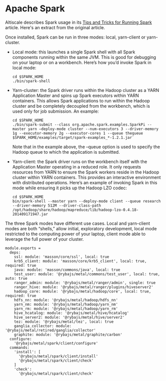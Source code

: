 
# Apache Spark

Altiscale describes Spark usage in its [Tips and Tricks for Running Spark][tips]
article. Here's an extract from the original article.

Once installed, Spark can be run in three modes: local, yarn-client or
yarn-cluster.

*   Local mode: this launches a single Spark shell with all Spark components
    running within the same JVM. This is good for debugging on your laptop or on
    a workbench. Here’s how you’d invoke Spark in local mode:   
    ```
    cd $SPARK_HOME
    ./bin/spark-shell
    ```

*   Yarn-cluster: the Spark driver runs within the Hadoop cluster as a YARN
    Application Master and spins up Spark executors within YARN containers. This
    allows Spark applications to run within the Hadoop cluster and be completely
    decoupled from the workbench, which is used only for job submission. An
    example:   
    ```
    cd $SPARK_HOME
    ./bin/spark-submit --class org.apache.spark.examples.SparkPi --master yarn –deploy-mode cluster --num-executors 3 --driver-memory 1g --executor-memory 2g --executor-cores 1 --queue thequeue $SPARK_HOME/examples/target/spark-examples_*-1.2.1.jar`   
    ```
    Note that in the example above, the –queue option is used to specify the Hadoop queue to which the application is submitted.

*   Yarn-client: the Spark driver runs on the workbench itself with the
    Application Master operating in a reduced role. It only requests resources
    from YARN to ensure the Spark workers reside in the Hadoop cluster within
    YARN containers. This provides an interactive environment with distributed
    operations. Here’s an example of invoking Spark in this mode while ensuring
    it picks up the Hadoop LZO codec:   
    ```
    cd $SPARK_HOME
    bin/spark-shell --master yarn --deploy-mode client --queue research --driver-memory 512M --driver-class-path /opt/hadoop/share/hadoop/mapreduce/lib/hadoop-lzo-0.4.18-201409171947.jar
    ```

The three Spark modes have different use cases. Local and yarn-client modes are
both “shells,” allow initial, exploratory development, local mode restricted to
the computing power of your laptop, client mode able to leverage the full power
of your cluster.

    module.exports =
      deps:
        ssl: module: 'masson/core/ssl', local: true
        krb5_client: module: 'masson/core/krb5_client', local: true, required: true
        java: module: 'masson/commons/java', local: true
        test_user: module: '@rybajs/metal/commons/test_user', local: true, auto: true
        ranger_admin: module: '@rybajs/metal/ranger/admin', single: true
        ranger_hive: module: '@rybajs/metal/ranger/plugins/hiveserver2'
        hadoop_core: module: '@rybajs/metal/hadoop/core', local: true, required: true
        hdfs_nn: module: '@rybajs/metal/hadoop/hdfs_nn'
        yarn_nm: module: '@rybajs/metal/hadoop/yarn_nm'
        yarn_rm: module: '@rybajs/metal/hadoop/yarn_rm'
        hive_hcatalog: module: '@rybajs/metal/hive/hcatalog'
        hive_server2: module: '@rybajs/metal/hive/server2'
        tez: module: '@rybajs/metal/tez', local: true
        ganglia_collector: module: '@rybajs/metal/retired/ganglia/collector'
        graphite: module: '@rybajs/metal/graphite/carbon'
      configure:
        '@rybajs/metal/spark/client/configure'
      commands:
        'install': [
          '@rybajs/metal/spark/client/install'
          '@rybajs/metal/spark/client/check'
        ]
        'check':
          '@rybajs/metal/spark/client/check'

[tips]: https://www.altiscale.com/hadoop-blog/spark-on-hadoop/

